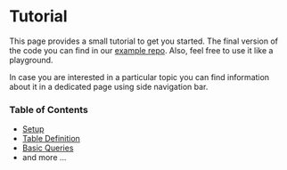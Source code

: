 # Tutorial
This page provides a small tutorial to get you started. The final version of the code you can find
in our [example repo](https://github.com/VladPodilnyk/d4s-example). Also, feel free to use it like a playground.

In case you are interested in a particular topic you can find information about it in a dedicated page using side navigation bar.

### Table of Contents
+ [Setup](setup.md)
+ [Table Definition](table-definition.md)
+ [Basic Queries](basic-queries.md)
+ and more ...